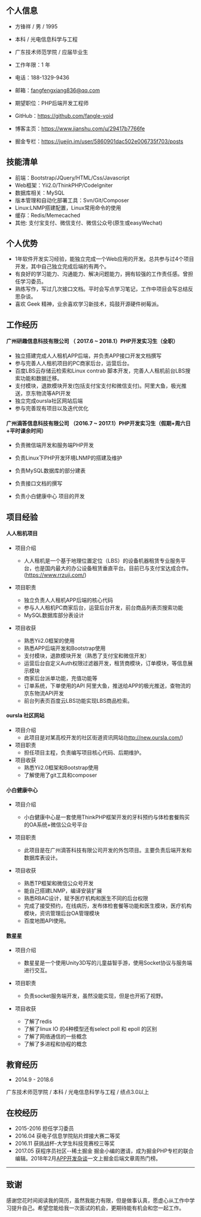 ## 个人信息

- 方锋祥 / 男 / 1995
- 本科 / 光电信息科学与工程
- 广东技术师范学院 / 应届毕业生
- 工作年限：1 年
- 电话：188-1329-9436
- 邮箱：fangfengxiang836@qq.com
- 期望职位：PHP后端开发工程师

- GitHub：https://github.com/fangle-void
- 博客主页：https://www.jianshu.com/u/29417b7766fe
- 掘金专栏：https://juejin.im/user/5860901dac502e006735f703/posts
## 技能清单


- 前端：Bootstrap/JQuery/HTML/Css/Javascript
- Web框架：Yii2.0/ThinkPHP/CodeIgniter
- 数据库相关：MySQL
- 版本管理和自动化部署工具：Svn/Git/Composer
- Linux:LNMP搭建配置，Linux常用命令的使用
- 缓存：Redis/Memecached
- 其他: 支付宝支付、微信支付、微信公众号(原生或easyWechat)

## 个人优势

- 1年软件开发实习经验，能独立完成一个Web应用的开发。总共参与过4个项目开发，其中自己独立完成后端的有两个。
- 有良好的学习能力、沟通能力、解决问题能力，拥有较强的工作责任感。曾担任学习委员。
- 熟练写作，写过几次接口文档。平时会写点学习笔记，工作中项目会写总结反思杂谈。
- 喜欢 Geek 精神，业余喜欢学习新技术，捣鼓开源硬件树莓派。

## 工作经历

#### 广州研趣信息科技有限公司 （ 2017.6 ~ 2018.1）PHP开发实习生（全职）

- 独立搭建完成人人租机APP后端，并负责APP接口开发文档撰写
- 参与完善人人租机项目的PC商家后台，运营后台。
- 百度LBS云存储云检索和Linux contrab 脚本开发，完善人人租机前台LBS搜索功能和数据迁移。
- 支付模块，退款模块开发(包括支付宝支付和微信支付)。阿里大鱼，极光推送，京东物流等API开发
- 独立完成oursla社区网站后端
- 参与完善现有项目以及迭代优化

#### 广州滴答信息科技有限公司 （2016.7 ~ 2017.1）PHP开发实习生（假期+周六日+平时课余时间）

- 负责微信端开发和服务端PHP开发

- 负责Linux下PHP开发环境LNMP的搭建及维护

- 负责MySQL数据库的部分建表

- 负责接口文档的撰写

- 负责小白健康中心 项目的开发 

## 项目经验

#### 人人租机项目

- 项目介绍
    - 人人租机是一个基于地理位置定位（LBS）的设备机器租赁专业服务平台，也是国内最大的办公设备租赁垂直平台。目前已与支付宝达成合作。(https://www.rrzuji.com/)
- 项目职责
    - 独立负责人人租机APP后端的核心代码
    - 参与人人租机PC商家后台，运营后台开发，前台商品列表页搜索功能
    - MySQL数据库部分表设计

- 项目收获
    - 熟悉Yii2.0框架的使用
    - 熟悉APP后端开发和Bootstrap使用
    - 支付模块，退款模块开发（熟悉了支付宝和微信开发）
    - 运营后台自定义Auth权限过滤器开发，租赁商模块，订单模块，等信息展示模块
    - 商家后台派单功能，充值功能等
    - 订单系统，下单使用的API 阿里大鱼，推送给APP的极光推送，查物流的京东物流API开发
    - 前台列表页百度云LBS功能实现LBS商品检索。

   
#### oursla 社区网站

- 项目介绍
  - 此项目是对某高校开发的社区街道资讯网站(http://new.oursla.com/)
- 项目职责
  - 担任项目主程，负责编写项目核心代码、后期维护。
- 项目收获
  - 熟悉Yii2.0框架和Bootstrap使用
  - 了解使用了git工具和composer

#### 小白健康中心

- 项目介绍
  - 小白健康中心是一套使用ThinkPHP框架开发的牙科预约与体检套餐购买的OA系统+微信公众号平台

- 项目职责
  - 此项目是在广州滴答科技有限公司开发的外包项目。主要负责后端开发和数据库表设计。
 
- 项目收获
  - 熟悉TP框架和微信公众号开发
  - 能自己搭建LNMP，编译安装扩展
  - 熟悉RBAC设计，赋予医疗机构和医生不同的后台权限
  - 完成了接受预约，在线病历，发布体检套餐等功能和医生模块，医疗机构模块，资讯管理后台OA管理模块
  - 百度地图API使用。

#### 数星星

- 项目介绍
  - 数星星是一个使用Unity3D写的儿童益智手游，使用Socket协议与服务端进行交互。

- 项目职责
  - 负责socket服务端开发，虽然没能实现，但是也开拓了视野。
 
- 项目收获
  - 了解了redis
  - 了解了linux IO 的4种模型还有select poll 和 epoll 的区别
  - 了解了网络通信的一些概念
  - 了解了多进程和协程的概念


## 教育经历

- 2014.9 - 2018.6 

广东技术师范学院 / 本科 / 光电信息科学与工程 / 绩点3.0以上

## 在校经历

- 2015-2016 担任学习委员 
- 2016.04 获电子信息学院贴片焊接大赛二等奖 
- 2016.11 获挑战杯-大学生科技竞赛校三等奖 
- 2017.05 获程序员社区--稀土掘金 掘金小编的邀请，成为掘金PHP专栏的联合编辑。2018年2月[APP开发杂谈](https://juejin.im/post/5a8eaee96fb9a0634417f4bf)一文上掘金后端文章周热门榜。

---    

## 致谢

感谢您花时间阅读我的简历，虽然我能力有限，但是做事认真，愿虚心从工作中学习提升自己。希望您能给我一次面试的机会，更期待能有机会和您一起工作。